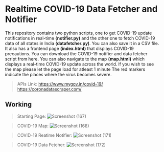 # Realtime COVID-19 Data Fetcher and Notifier
This repository contains two python scripts, one to get COVID-19 update notifications in real-time **(notifier.py)** and the other one to fetch COVID-19 data of all states in India **(datafetcher.py)**. You can also save it in a CSV file.
It also has a frontend page **(index.html)** that displays COVID-19 precautions. You can download the COVID-19 notifier and data fetcher script from here. You can also navigate to the map **(map.html)** which displays a real-time COVID-19 update across the world. If you wish to see the map please let the page load for atleast 1 minute
The red markers indicate the places where the virus becomes severe.

> APIs Link:
> https://www.mygov.in/covid-19/
> https://coronadatascraper.com/
## Working
> Starting Page:
![Screenshot (167)](https://user-images.githubusercontent.com/46241207/167252494-06780d21-1160-4163-91b6-4a254cb57b5f.png)

> COVID-19 Map:
![Screenshot (168)](https://user-images.githubusercontent.com/46241207/167252544-dfc02a87-5600-4a50-b572-7d4f8f470b2f.png)

> COVID-19 Reatime Notifier:
![Screenshot (171)](https://user-images.githubusercontent.com/46241207/167252550-f5229523-fe79-40a8-bd09-83a8b60b46a4.png)

> COVID-19 Data Fetcher:
![Screenshot (172)](https://user-images.githubusercontent.com/46241207/167252548-78cb064c-2111-4691-9a94-227d94a7025d.png)








